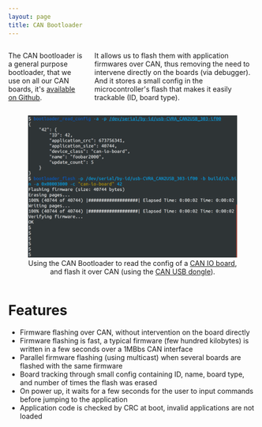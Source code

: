 ```yaml
---
layout: page
title: CAN Bootloader
---
```


<div class="row">
<div class="large-6 columns">
    <p>
    The CAN bootloader is a general purpose bootloader, that we use on all our CAN boards, it's <a href="https://github.com/cvra/can-bootloader">available on Github</a>.
    </p>
    <p>
    It allows us to flash them with application firmwares over CAN, thus removing the need to intervene directly on the boards (via debugger).
    And it stores a small config in the microcontroller's flash that makes it easily trackable (ID, board type).
    </p>
</div>
<div class="large-6 columns">
    <figure>
        <img src="/images/technologies/bootloader.png" alt="CAN Bootloader">
        <figcaption>
            <center>
                Using the CAN Bootloader to read the config of a <a href="/technologies/io_board.html">CAN IO board</a>, and flash it over CAN (using the <a href="/technologies/can_dongle.html">CAN USB dongle</a>).
            </center>
        </figcaption>
    </figure>
</div>
</div>

# Features

 - Firmware flashing over CAN, without intervention on the board directly
 - Firmware flashing is fast, a typical firmware (few hundred kilobytes) is written in a few seconds over a 1MBbs CAN interface
 - Parallel firmware flashing (using multicast) when several boards are flashed with the same firmware
 - Board tracking through small config containing ID, name, board type, and number of times the flash was erased
 - On power up, it waits for a few seconds for the user to input commands before jumping to the application
 - Application code is checked by CRC at boot, invalid applications are not loaded

